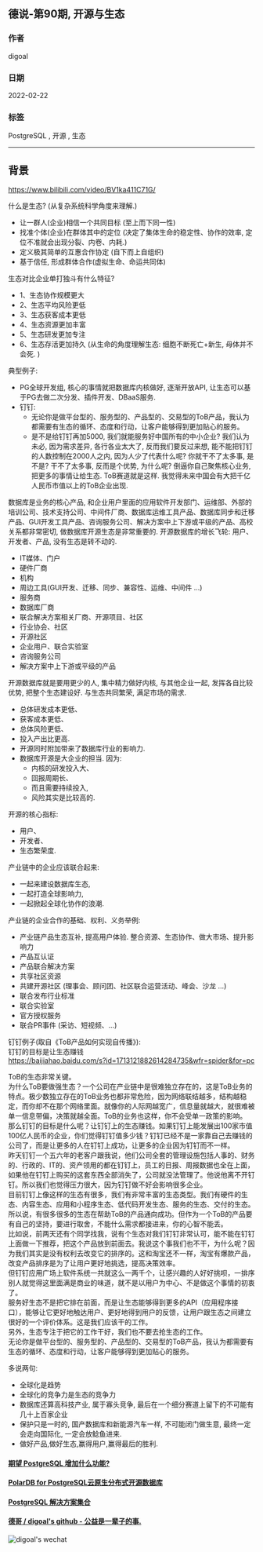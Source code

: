 ## 德说-第90期, 开源与生态     
                     
### 作者                          
digoal                                              
                                              
### 日期                                              
2022-02-22                                             
                                              
### 标签                                           
PostgreSQL , 开源 , 生态                
                                            
----                                            
                                            
## 背景   
https://www.bilibili.com/video/BV1ka411C71G/   
  
什么是生态? (从复杂系统科学角度来理解.)   
- 让一群人(企业)相信一个共同目标  (至上而下同一性)   
- 找准个体(企业)在群体其中的定位 (决定了集体生命的稳定性、协作的效率, 定位不准就会出现分裂、内卷、内耗.)   
- 定义极其简单的互惠合作协定 (自下而上自组织)   
- 基于信任, 形成群体合作(虚拟生命、命运共同体)   
  
生态对比企业单打独斗有什么特征?  
- 1、生态协作规模更大  
- 2、生态平均风险更低  
- 3、生态获客成本更低  
- 4、生态资源更加丰富  
- 5、生态研发更加专注  
- 6、生态存活更加持久 (从生命的角度理解生态: 细胞不断死亡+新生, 母体并不会死. )  
  
典型例子:   
- PG全球开发组, 核心的事情就把数据库内核做好, 逐渐开放API, 让生态可以基于PG去做二次分发、插件开发、DBaaS服务.    
- 钉钉:   
    - 无论你是做平台型的、服务型的、产品型的、交易型的ToB产品，我认为都需要有生态的循环、态度和行动，让客户能够得到更加贴心的服务。  
    - 是不是给钉钉再加5000, 我们就能服务好中国所有的中小企业? 我们认为未必, 因为需求差异, 各行各业太大了, 反而我们要反过来想, 能不能把钉钉的人数控制在2000人之内, 因为人少了代表什么呢? 你就干不了太多事, 是不是? 干不了太多事, 反而是个优势, 为什么呢? 倒逼你自己聚焦核心业务, 把更多的事情让给生态. ToB赛道就是这样. 我觉得未来中国会有大把千亿人民币市值以上的ToB企业出现.  
  
数据库是业务的核心产品, 和企业用户里面的应用软件开发部门、运维部、外部的培训公司、技术支持公司、中间件厂商、数据库运维工具产品、数据库同步和迁移产品、GUI开发工具产品、咨询服务公司、解决方案中上下游或平级的产品、高校关系都非常密切, 做数据库开源生态是非常重要的. 开源数据库的增长飞轮: 用户、开发者、产品, 没有生态是转不动的.   
- IT媒体、门户  
- 硬件厂商   
- 机构   
- 周边工具(GUI开发、迁移、同步、兼容性、运维、中间件 ...)  
- 服务商  
- 数据库厂商   
- 联合解决方案相关厂商、开源项目、社区   
- 行业协会、社区   
- 开源社区   
- 企业用户、联合实验室   
- 咨询服务公司  
- 解决方案中上下游或平级的产品   
    
开源数据库就是要用更少的人, 集中精力做好内核, 与其他企业一起, 发挥各自比较优势, 把整个生态建设好. 与生态共同繁荣, 满足市场的需求.  
- 总体研发成本更低、  
- 获客成本更低、  
- 总体风险更低、  
- 投入产出比更高.   
- 开源同时附加带来了数据库行业的影响力.   
- 数据库开源是大企业的担当. 因为:  
    - 内核的研发投入大、  
    - 回报周期长、  
    - 而且需要持续投入,   
    - 风险其实是比较高的.  
  
开源的核心指标:   
- 用户、  
- 开发者、  
- 生态繁荣度.   
   
产业链中的企业应该联合起来:    
- 一起来建设数据库生态,   
- 一起打造全球影响力,   
- 一起掀起全球化协作的浪潮.    
  
产业链的企业合作的基础、权利、义务举例:   
- 产业链产品生态互补, 提高用户体验. 整合资源、生态协作、做大市场、提升影响力  
- 产品互认证  
- 产品联合解决方案  
- 共享社区资源  
- 共建开源社区 (理事会、顾问团、社区联合运营活动、峰会、沙龙 ...)  
- 联合发布行业标准  
- 联合实验室  
- 官方授权服务  
- 联合PR事件 (采访、短视频、...)   
  
  
钉钉例子(取自《ToB产品如何实现自传播》):   
钉钉的目标是让生态赚钱    
https://baijiahao.baidu.com/s?id=1713121882614284735&wfr=spider&for=pc  
  
ToB的生态非常关键。  
为什么ToB要做强生态？一个公司在产业链中是很难独立存在的，这是ToB业务的特点。极少数独立存在的ToB业务也都非常危险，因为网络联结越多，结构越稳定，而你却不在那个网络里面。就像你的人际网越宽广，信息量就越大，就很难被单一信息带偏，决策就越全面。ToB的业务也这样，你不会受单一政策的影响。  
那么钉钉的目标是什么呢？让钉钉上的生态赚钱。如果钉钉上能发展出100家市值100亿人民币的企业，你们觉得钉钉值多少钱？钉钉已经不是一家靠自己去赚钱的公司了，而是让更多的人在钉钉上成功，让更多的企业因为钉钉而不一样。  
昨天钉钉一个五六年的老客户跟我说，他们公司全套的管理设施包括人事的、财务的、行政的、IT的、资产领用的都在钉钉上，员工的日报、周报数据也全在上面，如果他在钉钉上购买的这套东西全部消失了，公司就没法管理了。他说他离不开钉钉。所以我们也觉得压力很大，因为钉钉做不好会影响很多企业。  
目前钉钉上像这样的生态有很多，我们有非常丰富的生态类型。我们有硬件的生态、内容生态、应用和小程序生态、低代码开发生态、服务的生态、交付的生态。  
所以说，有很多很多的生态在帮助ToB的产品通向成功。但作为一个ToB的产品要有自己的坚持，要进行取舍，不能什么需求都接进来，你的心智不能丢。  
比如说，前两天还有个同学找我，说有个生态对我们钉钉非常认可，能不能在钉钉上面做一下推荐，把这个产品放到前面去。我说这个事我们也不干，为什么呢？因为我们其实是没有权利去改变它的排序的。这和淘宝还不一样，淘宝有爆款产品，改变产品排序是为了让用户更好地挑选，提高决策效率。  
但钉钉应用广场上软件系统一共就这么一两千个，让感兴趣的人好好挑呗，一排序别人就觉得这里面满是商业的味道，就不是以用户为中心、不是做这个事情的初衷了。  
服务好生态不是把它排在前面，而是让生态能够得到更多的API（应用程序接口），能够让它更好地触达用户、更好地得到用户的反馈，让用户跟生态之间建立很好的一个评价体系。这是我们应该干的工作。  
另外，生态专注于把它的工作干好，我们也不要去抢生态的工作。  
无论你是做平台型的、服务型的、产品型的、交易型的ToB产品，我认为都需要有生态的循环、态度和行动，让客户能够得到更加贴心的服务。  
  
多说两句:   
- 全球化是趋势
- 全球化的竞争力是生态的竞争力
- 数据库还算高科技产业, 属于寡头竞争, 最后在一个细分赛道上留下的不可能有几十上百家企业
- 保护只是一时的, 国产数据库和新能源汽车一样, 不可能闭门做生意, 最终一定会走向国际化, 一定会放鲶鱼进来. 
- 做好产品,做好生态,赢得用户,赢得最后的胜利.
  
  
  
#### [期望 PostgreSQL 增加什么功能?](https://github.com/digoal/blog/issues/76 "269ac3d1c492e938c0191101c7238216")
  
  
#### [PolarDB for PostgreSQL云原生分布式开源数据库](https://github.com/ApsaraDB/PolarDB-for-PostgreSQL "57258f76c37864c6e6d23383d05714ea")
  
  
#### [PostgreSQL 解决方案集合](https://yq.aliyun.com/topic/118 "40cff096e9ed7122c512b35d8561d9c8")
  
  
#### [德哥 / digoal's github - 公益是一辈子的事.](https://github.com/digoal/blog/blob/master/README.md "22709685feb7cab07d30f30387f0a9ae")
  
  
![digoal's wechat](../pic/digoal_weixin.jpg "f7ad92eeba24523fd47a6e1a0e691b59")
  
